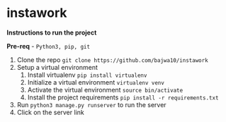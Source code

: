# instawork

**Instructions to run the project**

**Pre-req** - ```Python3, pip, git```

1) Clone the repo 
``git clone https://github.com/bajwa10/instawork``
2) Setup a virtual environment 
   1) Install virtualenv
   ```pip install virtualenv```  
   2) Initialize a virtual environment 
   ```virtualenv venv```
   3) Activate the virtual environment
   ```source bin/activate```
   4) Install the project requirements
   ```pip install -r requirements.txt```
3) Run ```python3 manage.py runserver``` to run the server
4) Click on the server link
